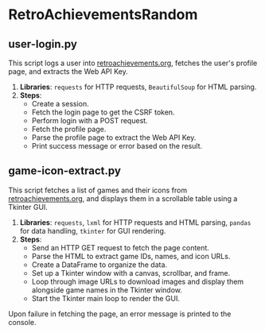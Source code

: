 # RetroAchievementsRandom

## user-login.py

This script logs a user into [retroachievements.org](https://retroachievements.org/), fetches the user's profile page, and extracts the Web API Key.

1. **Libraries**: `requests` for HTTP requests, `BeautifulSoup` for HTML parsing.
2. **Steps**:
   - Create a session.
   - Fetch the login page to get the CSRF token.
   - Perform login with a POST request.
   - Fetch the profile page.
   - Parse the profile page to extract the Web API Key.
   - Print success message or error based on the result.

## game-icon-extract.py

This script fetches a list of games and their icons from [retroachievements.org](https://retroachievements.org/), and displays them in a scrollable table using a Tkinter GUI.

1. **Libraries**: `requests`, `lxml` for HTTP requests and HTML parsing, `pandas` for data handling, `tkinter` for GUI rendering.
2. **Steps**:
   - Send an HTTP GET request to fetch the page content.
   - Parse the HTML to extract game IDs, names, and icon URLs.
   - Create a DataFrame to organize the data.
   - Set up a Tkinter window with a canvas, scrollbar, and frame.
   - Loop through image URLs to download images and display them alongside game names in the Tkinter window.
   - Start the Tkinter main loop to render the GUI.

Upon failure in fetching the page, an error message is printed to the console.
